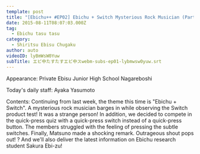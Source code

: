 ```yaml
---
template: post
title: "[Ebichu++ #EP02] Ebichu + Switch Mysterious Rock Musician (Part 2)"
date: 2015-08-11T08:07:03.000Z
tag:
  - Ebichu tasu tasu
category:
  - Shiritsu Ebisu Chugaku
author: auto
videoID: lyBmWsW0Yuw
subTitle: エビ中たすたすエビ中スwebm-subs-ep01-lybmwsw0yuw.srt
---
```

Appearance: Private Ebisu Junior High School Nagareboshi

Today's daily staff: Ayaka Yasumoto

Contents: Continuing from last week, the theme this time is "Ebichu + Switch". A mysterious rock musician barges in while observing the Switch product test! It was a strange person!
In addition, we decided to compete in the quick-press quiz with a quick-press switch instead of a quick-press button. The members struggled with the feeling of pressing the subtle switches. Finally, Matsuno made a shocking remark. Outrageous shout pops out! ?
And we'll also deliver the latest information on Ebichu research student Sakura Ebi-zu!
